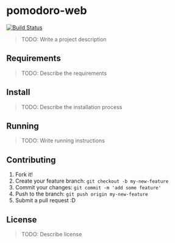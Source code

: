 # pomodoro-web

[![Build Status](https://travis-ci.org/pensei/pomodoro-web.svg?branch=master)](https://travis-ci.org/pensei/pomodoro-web)

> TODO: Write a project description

## Requirements

> TODO: Describe the requirements

## Install

> TODO: Describe the installation process

## Running

> TODO: Write running instructions

## Contributing

1. Fork it!
2. Create your feature branch: `git checkout -b my-new-feature`
3. Commit your changes: `git commit -m 'add some feature'`
4. Push to the branch: `git push origin my-new-feature`
5. Submit a pull request :D

## License

> TODO: Describe license
